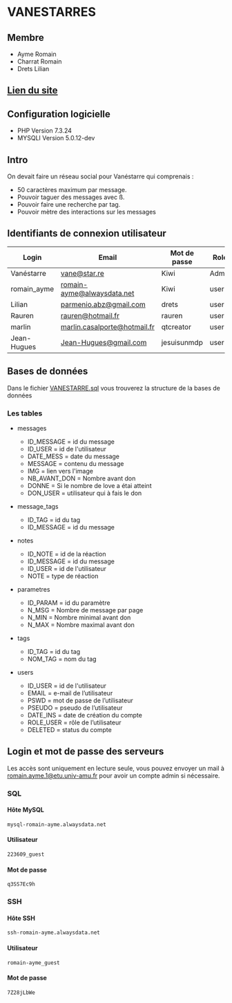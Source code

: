 # VANESTARRES
## Membre
- Ayme Romain
- Charrat Romain
- Drets Lilian
## [Lien du site](http://romain-ayme.alwaysdata.net/)
## Configuration logicielle
- PHP Version 7.3.24
- MYSQLI Version 5.0.12-dev

## Intro
On devait faire un réseau social pour Vanéstarre qui comprenais : 
- 50 caractères maximum par message.
- Pouvoir taguer des messages avec ß.
- Pouvoir faire une recherche par tag.
- Pouvoir mètre des interactions sur les messages

## Identifiants de connexion utilisateur
|Login		|Email				|Mot de passe	|Role	|
|---------------|-------------------------------|---------------|-------|
|Vanéstarre	|vane@star.re			|Kiwi		|Admin	|
|romain_ayme	|romain-ayme@alwaysdata.net	|Kiwi		|user	|
|Lilian		|parmenio.abz@gmail.com		|drets		|user	|
|Rauren		|rauren@hotmail.fr		|rauren		|user	|
|marlin		|marlin.casalporte@hotmail.fr	|qtcreator	|user	|
|Jean-Hugues	|Jean-Hugues@gmail.com		|jesuisunmdp	|user	|

## Bases  de données
Dans le fichier [VANESTARRE.sql](https://github.com/Romain-Ayme/VANESTARRES/blob/main/VANESTARRE.sql "VANESTARRE.sql") vous trouverez la structure de la bases de données
### Les tables
 - messages 
	 - ID_MESSAGE = id du message
	 - ID_USER = id de l'utilisateur
	 - DATE_MESS = date du message 
	 - MESSAGE = contenu du message
	 - IMG = lien vers l'image
	 - NB_AVANT_DON = Nombre avant don
	 - DONNE = Si le nombre de love a étai atteint 
	 - DON_USER = utilisateur qui à fais le don

- message_tags
	- ID_TAG = id du tag
	- ID_MESSAGE = id du message
- notes
	- ID_NOTE = id de la réaction
	- ID_MESSAGE = id du message
	- ID_USER = id de l'utilisateur
	- NOTE = type de réaction
- parametres
	- ID_PARAM = id du paramètre
	- N_MSG = Nombre de message par page
	- N_MIN = Nombre minimal avant don
	- N_MAX = Nombre maximal avant don
- tags
	- ID_TAG = id du tag
	- NOM_TAG = nom du tag
- users
	- ID_USER = id de l'utilisateur
	- EMAIL = e-mail de l’utilisateur
	- PSWD = mot de passe de l’utilisateur
	- PSEUDO = pseudo de l’utilisateur
	- DATE_INS = date de création du compte
	- ROLE_USER = rôle de l’utilisateur
	- DELETED = status du compte

## Login et mot de passe des serveurs
Les accès sont uniquement en lecture seule, vous pouvez envoyer un mail à romain.ayme.1@etu.univ-amu.fr pour avoir un compte admin si nécessaire.
### SQL
#### Hôte MySQL
	mysql-romain-ayme.alwaysdata.net
#### Utilisateur
	223609_guest
#### Mot de passe
	q3SS7Ec9h
### SSH
#### Hôte SSH
	ssh-romain-ayme.alwaysdata.net
#### Utilisateur
	romain-ayme_guest
#### Mot de passe
	7Z28jLbWe
